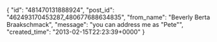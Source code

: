  {
   "id": "481470131888924",
   "post_id": "462493170453287_480677688634835",
   "from_name": "Beverly Berta Braakschmack",
   "message": "you can address me as \"Pete\"",
   "created_time": "2013-02-15T22:23:39+0000"
 }
